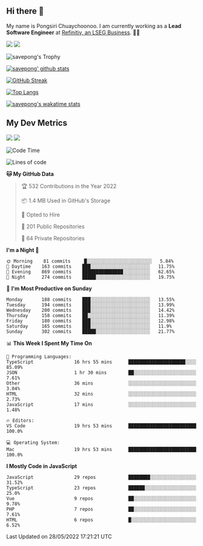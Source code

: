 ## Hi there 👋

My name is Pongsiri Chuaychoonoo. I am currently working as a **Lead Software Engineer** at [Refinitiv, an LSEG Business](https://www.refinitiv.com). 👨‍💻

[<img src="https://img.shields.io/badge/savepong.com-%230077B5.svg?&style=for-the-badge&color=81e6d9" />](https://savepong.com)
[<img src="https://img.shields.io/badge/linkedin-%230077B5.svg?&style=for-the-badge&logo=linkedin&logoColor=white" />](https://www.linkedin.com/in/savepong)

![savepong's Trophy](https://github-profile-trophy.vercel.app/?username=savepong&theme=flat&rank=SECRET,SSS,SS,S,AAA,AA,A&margin-w=15&no-bg=true&no-frame=true)

[![savepong' github stats](https://github-readme-stats.vercel.app/api?username=savepong&show_icons=true&count_private=true&theme=gotham&hide_border=true&bg_color=00000000&text_color=768390FF)](https://savepong.com/posts/stats)

[![GitHub Streak](https://github-readme-streak-stats.herokuapp.com?user=savepong&theme=gotham&hide_border=true&background=00000000&dates=768390FF)](https://savepong.com/posts/stats)

[![Top Langs](https://github-readme-stats.vercel.app/api/top-langs/?username=savepong&layout=compact&langs_count=10&theme=gotham&hide_border=true&bg_color=00000000&text_color=768390FF)](https://savepong.com/posts/stats)

[![savepong's wakatime stats](https://github-readme-stats.vercel.app/api/wakatime?username=@savepong&layout=default&theme=gotham&hide_border=true&bg_color=00000000&text_color=768390FF)](https://savepong.com/posts/stats)

## My Dev Metrics

[![](https://komarev.com/ghpvc/?username=savepong&color=blue&label=Profile%20Views)](https://github.com/savepong)
[![](https://img.shields.io/github/followers/savepong?label=GitHub%20Followers)](https://github.com/savepong)

<!--START_SECTION:waka-->
![Code Time](http://img.shields.io/badge/Code%20Time-0%20secs-blue)

![Lines of code](https://img.shields.io/badge/From%20Hello%20World%20I%27ve%20Written-4%20Million%20lines%20of%20code-blue)

**🐱 My GitHub Data** 

> 🏆 532 Contributions in the Year 2022
 > 
> 📦 1.4 MB Used in GitHub's Storage 
 > 
> 💼 Opted to Hire
 > 
> 📜 201 Public Repositories 
 > 
> 🔑 64 Private Repositories  
 > 
**I'm a Night 🦉** 

```text
🌞 Morning    81 commits     █░░░░░░░░░░░░░░░░░░░░░░░░   5.84% 
🌆 Daytime    163 commits    ███░░░░░░░░░░░░░░░░░░░░░░   11.75% 
🌃 Evening    869 commits    ███████████████░░░░░░░░░░   62.65% 
🌙 Night      274 commits    █████░░░░░░░░░░░░░░░░░░░░   19.75%

```
📅 **I'm Most Productive on Sunday** 

```text
Monday       188 commits    ███░░░░░░░░░░░░░░░░░░░░░░   13.55% 
Tuesday      194 commits    ███░░░░░░░░░░░░░░░░░░░░░░   13.99% 
Wednesday    200 commits    ███░░░░░░░░░░░░░░░░░░░░░░   14.42% 
Thursday     158 commits    ██░░░░░░░░░░░░░░░░░░░░░░░   11.39% 
Friday       180 commits    ███░░░░░░░░░░░░░░░░░░░░░░   12.98% 
Saturday     165 commits    ███░░░░░░░░░░░░░░░░░░░░░░   11.9% 
Sunday       302 commits    █████░░░░░░░░░░░░░░░░░░░░   21.77%

```


📊 **This Week I Spent My Time On** 

```text
💬 Programming Languages: 
TypeScript               16 hrs 55 mins      █████████████████████░░░░   85.09% 
JSON                     1 hr 30 mins        ██░░░░░░░░░░░░░░░░░░░░░░░   7.61% 
Other                    36 mins             ░░░░░░░░░░░░░░░░░░░░░░░░░   3.04% 
HTML                     32 mins             ░░░░░░░░░░░░░░░░░░░░░░░░░   2.73% 
JavaScript               17 mins             ░░░░░░░░░░░░░░░░░░░░░░░░░   1.48%

🔥 Editors: 
VS Code                  19 hrs 53 mins      █████████████████████████   100.0%

💻 Operating System: 
Mac                      19 hrs 53 mins      █████████████████████████   100.0%

```

**I Mostly Code in JavaScript** 

```text
JavaScript               29 repos            ████████░░░░░░░░░░░░░░░░░   31.52% 
TypeScript               23 repos            ██████░░░░░░░░░░░░░░░░░░░   25.0% 
Vue                      9 repos             ██░░░░░░░░░░░░░░░░░░░░░░░   9.78% 
PHP                      7 repos             ██░░░░░░░░░░░░░░░░░░░░░░░   7.61% 
HTML                     6 repos             █░░░░░░░░░░░░░░░░░░░░░░░░   6.52%

```



 Last Updated on 28/05/2022 17:21:21 UTC
<!--END_SECTION:waka-->

<!--
**savepong/savepong** is a ✨ _special_ ✨ repository because its `README.md` (this file) appears on your GitHub profile.

Here are some ideas to get you started:

- 🔭 I’m currently working on WebComponents and TypeScript.
- 🌱 I’m currently learning ...
- 👯 I’m looking to collaborate on ...
- 🤔 I’m looking for help with ...
- 💬 Ask me about ...
- 📫 How to reach me: ...
- 😄 Pronouns: ...
- ⚡ Fun fact: ...
-->
